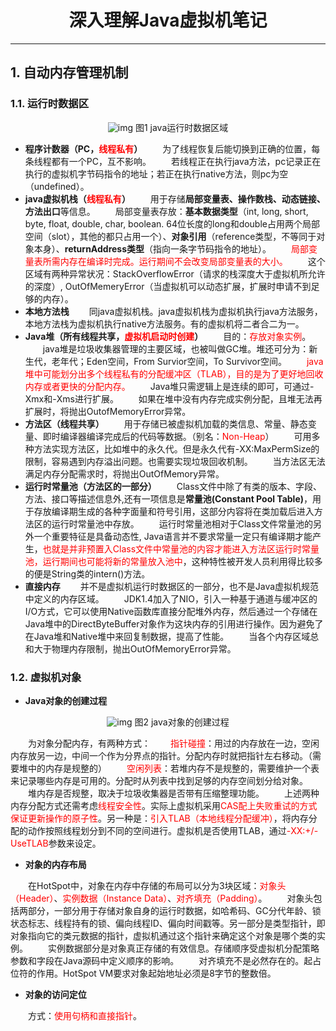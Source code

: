 # <center>深入理解Java虚拟机笔记</center>

---

## 1. 自动内存管理机制

### **1.1. 运行时数据区**

<center>

![img](https://images2015.cnblogs.com/blog/1182497/201706/1182497-20170616192740650-1039521219.png)
图1 java运行时数据区域
</center>

- **程序计数器（PC，<font color=red>线程私有</font>）**
    &emsp;&emsp;为了线程恢复后能切换到正确的位置，每条线程都有一个PC，互不影响。
    &emsp;&emsp;若线程正在执行java方法，pc记录正在执行的虚拟机字节码指令的地址；若正在执行native方法，则pc为空（undefined）。
    &emsp;
- **java虚拟机栈（<font color=red>线程私有</font>）**
    &emsp;&emsp;用于存储**局部变量表、操作数栈、动态链接、方法出口**等信息。
    &emsp;&emsp;局部变量表存放：**基本数据类型**（int, long, short, byte, float, double, char, boolean. 64位长度的long和double占用两个局部空间（slot），其他的都只占用一个）、**对象引用**（reference类型，不等同于对象本身）、**returnAddress类型**（指向一条字节码指令的地址）。
    &emsp;&emsp;<font color=red>局部变量表所需内存在编译时完成。运行期间不会改变局部变量表的大小。</font>
    &emsp;&emsp;这个区域有两种异常状况：StackOverflowError（请求的栈深度大于虚拟机所允许的深度）, OutOfMemeryError（当虚拟机可以动态扩展，扩展时申请不到足够的内存）。
    &emsp;
- **本地方法栈**
    &emsp;&emsp;同java虚拟机栈。java虚拟机栈为虚拟机执行java方法服务，本地方法栈为虚拟机执行native方法服务。有的虚拟机将二者合二为一。
    &emsp;
- **Java堆（所有线程共享，<font color=red>虚拟机启动时创建</font>）**
    &emsp;&emsp;目的：<font color=red>存放对象实例</font>。
    &emsp;&emsp;java堆是垃圾收集器管理的主要区域，也被叫做GC堆。堆还可分为：新生代，老年代；Eden空间，From Survior空间，To Survivor空间。
    &emsp;&emsp;<font color=red>java堆中可能划分出多个线程私有的分配缓冲区（TLAB），目的是为了更好地回收内存或者更快的分配内存。</font>
    &emsp;&emsp;Java堆只需逻辑上是连续的即可，可通过-Xmx和-Xms进行扩展。
    &emsp;&emsp;如果在堆中没有内存完成实例分配，且堆无法再扩展时，将抛出OutofMemoryError异常。
    &emsp;
- **方法区（线程共享）**
    &emsp;&emsp;用于存储已被虚拟机加载的类信息、常量、静态变量、即时编译器编译完成后的代码等数据。（别名：<font color=red>Non-Heap</font>）
    &emsp;&emsp;可用多种方法实现方法区，比如堆中的永久代。但是永久代有-XX:MaxPermSize的限制，容易遇到内存溢出问题。也需要实现垃圾回收机制。
    &emsp;&emsp;当方法区无法满足内存分配需求时，将抛出OutOfMemory异常。
    &emsp;
- **运行时常量池（方法区的一部分）**
    &emsp;&emsp;Class文件中除了有类的版本、字段、方法、接口等描述信息外,还有一项信息是**常量池(Constant Pool Table)**，用于存放编译期生成的各种字面量和符号引用，这部分内容将在类加载后进入方法区的运行时常量池中存放。
    &emsp;&emsp;运行时常量池相对于Class文件常量池的另外一个重要特征是具备动态性, Java语言并不要求常量一定只有编译期才能产生，<font color=red>也就是并非预置入Class文件中常量池的内容才能进入方法区运行时常量池，运行期间也可能将新的常量放入池中</font>，这种特性被开发人员利用得比较多的便是String类的intern()方法。
    &emsp;
- **直接内存**
    &emsp;&emsp;并不是虚拟机运行时数据区的一部分，也不是Java虚拟机规范中定义的内存区域。
    &emsp;&emsp;JDK1.4加入了NIO，引入一种基于通道与缓冲区的I/O方式，它可以使用Native函数库直接分配堆外内存，然后通过一个存储在Java堆中的DirectByteBuffer对象作为这块内存的引用进行操作。因为避免了在Java堆和Native堆中来回复制数据，提高了性能。
    &emsp;&emsp;当各个内存区域总和大于物理内存限制，抛出OutOfMemoryError异常。

### **1.2. 虚拟机对象**

- **Java对象的创建过程**

<center>

![img](https://images2015.cnblogs.com/blog/592743/201603/592743-20160319235423381-1926278401.png)
图2 java对象的创建过程
</center>

&emsp;&emsp;为对象分配内存，有两种方式：
&emsp;&emsp;<font color=red>指针碰撞</font>：用过的内存放在一边，空闲内存放另一边，中间一个作为分界点的指针。分配内存时就把指针左右移动。（需要堆中的内存是规整的）
&emsp;&emsp;<font color=red>空闲列表</font>：若堆内存不是规整的，需要维护一个表来记录哪些内存是可用的。分配时从列表中找到足够的内存空间划分给对象。
&emsp;&emsp;堆内存是否规整，取决于垃圾收集器是否带有压缩整理功能。
&emsp;&emsp;上述两种内存分配方式还需考虑<font color=red>线程安全性</font>。实际上虚拟机采用<font color=red>CAS配上失败重试的方式保证更新操作的原子性</font>。另一种是：<font color=red>引入TLAB（本地线程分配缓冲）</font>，将内存分配的动作按照线程划分到不同的空间进行。虚拟机是否使用TLAB，通过<font color=red>-XX:+/-UseTLAB</font>参数来设定。

- **对象的内存布局**

&emsp;&emsp;在HotSpot中，对象在内存中存储的布局可以分为3块区域：<font color=red>对象头（Header）</font>、<font color=red>实例数据（Instance Data）</font>、<font color=red>对齐填充（Padding）</font>。
&emsp;&emsp;对象头包括两部分，一部分用于存储对象自身的运行时数据，如哈希码、GC分代年龄、锁状态标志、线程持有的锁、偏向线程ID、偏向时间戳等。另一部分是类型指针，即对象指向它的类元数据的指针，虚拟机通过这个指针来确定这个对象是哪个类的实例。
&emsp;&emsp;实例数据部分是对象真正存储的有效信息。存储顺序受虚拟机分配策略参数和字段在Java源码中定义顺序的影响。
&emsp;&emsp;对齐填充不是必然存在的。起占位符的作用。HotSpot VM要求对象起始地址必须是8字节的整数倍。

- **对象的访问定位**

&emsp;&emsp;方式：<font color=red>使用句柄和直接指针</font>。
